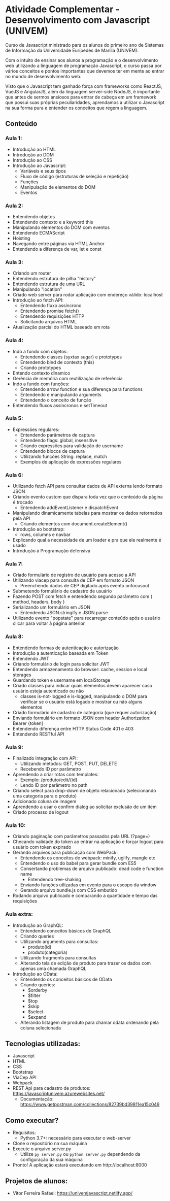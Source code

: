 # Atividade Complementar - Desenvolvimento com Javascript (UNIVEM)

Curso de Javascript ministrado para os alunos do primeiro ano de Sistemas de Informação da Universidade Eurípedes de Marília (UNIVEM).

Com o intuito de ensinar aos alunos a programação e o desenvolvimento web utilizando a linguagem de programação Javascript, o curso passa por vários conceitos e pontos importantes que devemos ter em mente ao entrar no mundo de desenvolvimento web.

Visto que o Javascript tem ganhado força com frameworks como ReactJS, VueJS e AngularJS, além da linguagem server-side NodeJS, é importante que antes de sermos ansiosos para entrar de cabeça em um framework que possui suas próprias peculiaridades, aprendamos a utilizar o Javascript na sua forma pura e entender os conceitos que regem a linguagem.

## Conteúdo

### Aula 1:
  - Introdução ao HTML
  - Introdução ao DOM
  - Introdução ao CSS
  - Introdução ao Javascript:
    - Variáveis e seus tipos
    - Fluxo de código (estruturas de seleção e repetição)
    - Funções
    - Manipulação de elementos do DOM
    - Eventos

### Aula 2:
  - Entendendo objetos
  - Entendendo contexto e a keyword this
  - Manipulando elementos do DOM com eventos
  - Entendendo ECMAScript
  - Hoisting 
  - Navegando entre páginas via HTML Anchor 
  - Entendendo a diferença de var, let e const
  
### Aula 3:
  - Criando um router
  - Entendendo estrutura de pilha "history"
  - Entendendo estrutura de uma URL
  - Manipulando "location"
  - Criado web server para rodar aplicação com endereço válido: localhost
  - Introdução ao fetch API:
    - Entendendo fluxo assíncrono
    - Entendendo promise fetch()
    - Entendendo requisições HTTP
    - Solicitando arquivos HTML
  - Atualização parcial do HTML baseado em rota
  
### Aula 4:
  - Indo a fundo com objetos:
    - Entendendo classes (syxtax sugar) e prototypes
    - Entendendo bind de contexto (this)
    - Criando prototypes
  - Entendo contexto dinamico 
  - Gerência de memória com reutilização de referência
  - Indo a fundo com funções:
    - Entendendo arrow function e sua diferença para functions
    - Entendendo e manipulando arguments
    - Entendendo o conceito de função
  - Entendendo fluxos assíncronos e setTimeout
  
### Aula 5:
  - Expressões regulares:
    - Entendendo parâmetros de captura
    - Entendendo flags: global, insensitive
    - Criando expressões para validação de username
    - Entendendo blocos de captura
    - Utilizando funções String: replace, match
    - Exemplos de aplicação de expressões regulares
    
 ### Aula 6:
  - Utilizando fetch API para consultar dados de API externa lendo formato JSON
  - Criando evento custom que dispara toda vez que o conteúdo da página é trocado
    - Entendendo addEventListener e dispatchEvent
  - Manipulando dinamicamente tabelas para mostrar os dados retornados pela API
    - Criando elementos com document.createElement()
  - Introdução ao bootstrap:
    - rows, columns e navbar
  - Explicando qual a necessidade de um loader e pra que ele realmente é usado
  - Introdução à Programação defensiva
  
### Aula 7:
  - Criado formulário de registro de usuário para acesso a API
  - Utilizando viacep para consulta de CEP em formato JSON
    - Preenchendo dados de CEP digitado após evento onfocusout
  - Submetendo formulário de cadastro de usuário 
  - Fazendo POST com fetch e entendendo segundo parâmetro com { method, headers, body }
  - Serializando um formulário em JSON
    - Entendendo JSON.stringify e JSON.parse
  - Utilizando evento "popstate" para recarregar conteúdo após o usuário clicar para voltar à página anterior
  
### Aula 8:
  - Entendendo formas de autenticação e autorização
  - Introdução a autenticação baseada em Token
  - Entendendo JWT
  - Criando formulário de login para solicitar JWT
  - Entendendo armazenamento do browser: cache, session e local storages
  - Guardando token e username em localStorage
  - Criado classes para indicar quais elementos devem aparecer caso usuário esteja autenticado ou não
    - classes is-not-logged e is-logged, manipulando o DOM para verificar se o usuário está logado e mostrar ou não alguns elementos
  - Criado formulário de cadastro de categoria (que requer autorização)
  - Enviando formulário em formato JSON com header Authorization: Bearer {token}
  - Entendendo diferença entre HTTP Status Code 401 e 403
  - Entendendo RESTful API

### Aula 9:
- Finalizado integração com API:
  - Utilizando metodos: GET, POST, PUT, DELETE
  - Recebendo ID por parâmetro
- Aprendendo a criar rotas com templates: 
  - Exemplo: /produto/edit/{id}
  - Lendo ID por parâmetro no path
- Criando select para drop-down de objeto relacionado (selecionando uma categoria para o produto)
- Adicionado coluna de imagem
- Aprendendo a usar o confirm dialog ao solicitar exclusão de um item
- Criado processo de logout
  
### Aula 10:
- Criando paginação com parâmetros passados pela URL (?page=)
- Checando validade do token ao entrar na aplicação e forçar logout para usuário com token expirado
- Gerando arquivos para publicação com WebPack:
    - Entendendo os conceitos de webpack: minify, uglify, mangle etc
    - Entendendo o uso do babel para gerar bundle com ES5
    - Consertando problemas de arquivo publicado: dead code e function name
        - Entendendo tree-shaking
    - Enviando funções utlizadas em evento para o escopo da window
    - Gerando arquivo bundle.js com CSS embutido
- Rodando arquivo publicado e comparando a quantidade e tempo das requisições

### Aula extra:
- Introdução ao GraphQL:
  - Entendendo conceitos básicos de GraphQL
  - Criando queries
  - Utilizando arguments para consultas:
    - produto(id)
    - produto(categoria)
  - Utilizando fragments para consultas
  - Alterando tela de edição de produto para trazer os dados com apenas uma chamada GraphQL
- Introdução ao OData:
  - Entendendo os conceitos básicos de OData
  - Criando queries:
    - $orderby
    - $filter
    - $top
    - $skip
    - $select
    - $expand
  - Alterando listagem de produto para chamar odata ordenando pela coluna selecionada


## Tecnologias utilizadas:
- Javascript
- HTML
- CSS
- Bootstrap
- ViaCep API
- Webpack
- REST Api para cadastro de produtos: https://javascriptunivem.azurewebsites.net/
  - Documentação: https://www.getpostman.com/collections/82739bd39811ea15c049

## Como executar?
- Requisitos:
  - Python 3.7+: necessário para executar o web-server
- Clone o repositório na sua máquina
- Execute o arquivo server.py
  - Utilize `py server.py` ou `python server.py` dependendo da configuração da sua máquina
- Pronto! A aplicação estará executando em http://localhost:8000

## Projetos de alunos: 

- Vitor Ferreira Rafael: https://univemjavascript.netlify.app/